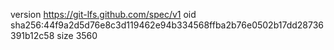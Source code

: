 version https://git-lfs.github.com/spec/v1
oid sha256:44f9a2d5d76e8c3d119462e94b334568ffba2b76e0502b17dd28736391b12c58
size 3560
